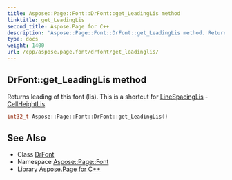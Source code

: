 ```yaml
---
title: Aspose::Page::Font::DrFont::get_LeadingLis method
linktitle: get_LeadingLis
second_title: Aspose.Page for C++
description: 'Aspose::Page::Font::DrFont::get_LeadingLis method. Returns leading of this font (lis). This is a shortcut for LineSpacingLis - CellHeightLis in C++.'
type: docs
weight: 1400
url: /cpp/aspose.page.font/drfont/get_leadinglis/
---
```

## DrFont::get_LeadingLis method


Returns leading of this font (lis). This is a shortcut for [LineSpacingLis](../) - [CellHeightLis](../).

```cpp
int32_t Aspose::Page::Font::DrFont::get_LeadingLis()
```

## See Also

* Class [DrFont](../)
* Namespace [Aspose::Page::Font](../../)
* Library [Aspose.Page for C++](../../../)
